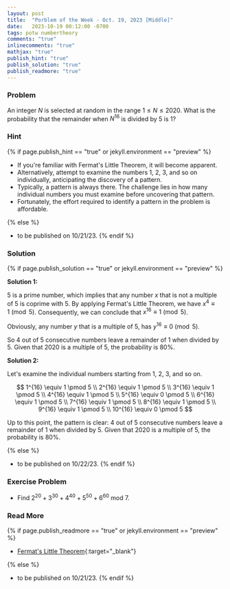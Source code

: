 ```yaml
---
layout: post
title:  "Porblem of the Week - Oct. 19, 2023 [Middle]"
date:   2023-10-19 00:12:00 -0700
tags: potw numbertheory
comments: "true"
inlinecomments: "true"
mathjax: "true"
publish_hint: "true"
publish_solution: "true"
publish_readmore: "true"
---
```

### Problem

An integer $N$ is selected at random in the range $1 \leq N \leq 2020$. What is the probability that the remainder when $N^{16}$ is divided by $5$ is $1$?

<!--more-->

### Hint
{% if page.publish_hint == "true" or jekyll.environment == "preview" %}

- If you're familiar with Fermat's Little Theorem, it will become apparent.
- Alternatively, attempt to examine the numbers 1, 2, 3, and so on individually, anticipating the discovery of a pattern. 
- Typically, a pattern is always there. The challenge lies in how many individual numbers you must examine before uncovering that pattern.
- Fortunately, the effort required to identify a pattern in the problem is affordable.

{% else %}
- to be published on 10/21/23.
{% endif %}

### Solution 
{% if page.publish_solution == "true" or jekyll.environment == "preview" %}

**Solution 1:** 

$5$ is a prime number, which implies that any number $x$ that is not a multiple of $5$ is coprime with $5$. By applying Fermat's Little Theorem, we have $x^4 \equiv 1 \pmod 5$. Consequently, we can conclude that $x^{16} \equiv 1 \pmod 5$.

Obviously, any number $y$ that is a multiple of $5$, has $y^{16} \equiv 0 \pmod 5$. 

So $4$ out of $5$ consecutive numbers leave a remainder of $1$ when divided by $5$. Given that $2020$ is a multiple of $5$, the probability is $80\%$.

**Solution 2:** 

Let's examine the individual numbers starting from 1, 2, 3, and so on.

$$
1^{16} \equiv 1 \pmod 5 \\
2^{16} \equiv 1 \pmod 5 \\
3^{16} \equiv 1 \pmod 5 \\
4^{16} \equiv 1 \pmod 5 \\
5^{16} \equiv 0 \pmod 5 \\
6^{16} \equiv 1 \pmod 5 \\
7^{16} \equiv 1 \pmod 5 \\
8^{16} \equiv 1 \pmod 5 \\
9^{16} \equiv 1 \pmod 5 \\
10^{16} \equiv 0 \pmod 5
$$

Up to this point, the pattern is clear: $4$ out of $5$ consecutive numbers leave a remainder of $1$ when divided by $5$. Given that $2020$ is a multiple of $5$, the probability is $80\%$.

{% else %}
- to be published on 10/22/23.
{% endif %}

### Exercise Problem
- Find $2^{20} + 3^{30} + 4^{40} + 5^{50} + 6^{60}$ mod $7$.

### Read More
{% if page.publish_readmore == "true" or jekyll.environment == "preview" %}

- [Fermat's Little Theorem](https://artofproblemsolving.com/wiki/index.php/Fermat%27s_Little_Theorem#Problems){:target="_blank"}

{% else %}
- to be published on 10/21/23.
{% endif %}
